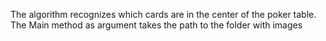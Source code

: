 The algorithm recognizes which cards are in the center of the poker table. The Main method as argument takes the path to the folder with images